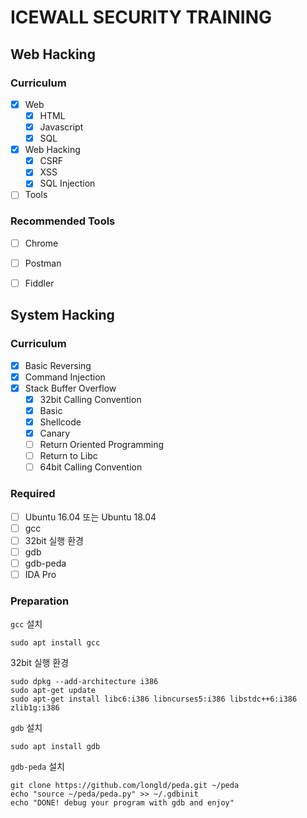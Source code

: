 # ICEWALL SECURITY TRAINING

## Web Hacking

### Curriculum

- [x] Web
  - [x] HTML
  - [x] Javascript
  - [x] SQL
- [x] Web Hacking
  - [x] CSRF
  - [x] XSS
  - [x] SQL Injection
- [ ] Tools

### Recommended Tools

- [ ] Chrome
- [ ] Postman
- [ ] Fiddler



## System Hacking

### Curriculum

- [x] Basic Reversing
- [x] Command Injection
- [x] Stack Buffer Overflow
  - [x] 32bit Calling Convention
  - [x] Basic
  - [x] Shellcode
  - [x] Canary
  - [ ] Return Oriented Programming
  - [ ] Return to Libc
  - [ ] 64bit Calling Convention

### Required

- [ ] Ubuntu 16.04 또는 Ubuntu 18.04
- [ ] gcc
- [ ] 32bit 실행 환경
- [ ] gdb 
- [ ] gdb-peda
- [ ] IDA Pro

### Preparation

`gcc` 설치

```
sudo apt install gcc
```

32bit 실행 환경

```
sudo dpkg --add-architecture i386
sudo apt-get update
sudo apt-get install libc6:i386 libncurses5:i386 libstdc++6:i386 zlib1g:i386
```

`gdb` 설치

```
sudo apt install gdb 
```

`gdb-peda` 설치

```
git clone https://github.com/longld/peda.git ~/peda
echo "source ~/peda/peda.py" >> ~/.gdbinit
echo "DONE! debug your program with gdb and enjoy"
```